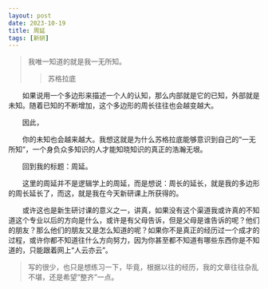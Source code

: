```yaml
---
layout: post
date: 2023-10-19
title: 周延
tags: [新研]
---
```


>我唯一知道的就是我一无所知。
>>苏格拉底

　　如果说用一个多边形来描述一个人的认知，那么内部就是它的已知，外部就是未知。随着已知的不断增加，这个多边形的周长往往也会越变越大。

　　因此，

　　你的未知也会越来越大。我想这就是为什么苏格拉底能够意识到自己的“一无所知”，一个身负众多知识的人才能知晓知识的真正的浩瀚无垠。

　　回到我的标题：周延。

　　这里的周延并不是逻辑学上的周延，而是想说：周长的延长，就是我的多边形的周长延长了，而这，就是我在今天新研课上所获得的。

　　或许这也是新生研讨课的意义之一，讲真，如果没有这个渠道我或许真的不知道这个专业以后的方向是什么，或许是有父母告诉，但是父母是谁告诉的呢？他们的朋友？那么他们的朋友又是怎么知道的呢？如果你不是真正的经历过一个成才的过程，或许你都不知道往什么方向努力，因为你甚至都不知道有哪些东西你是不知道的，只能跟着网上“人云亦云”。

>写的很少，也只是想练习一下，毕竟，根据以往的经历，我的文章往往杂乱不堪，还是希望“整齐”一点。